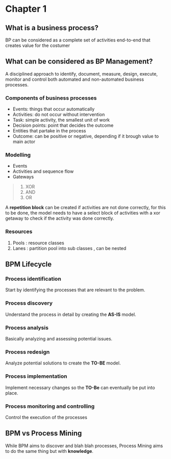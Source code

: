 # Chapter 1

## What is a business process?
BP can be considered as a complete set of activities end-to-end that creates value for the costumer

## What can be considered as BP Management?
A disciplined approach to identify, document, measure, design, execute,
monitor and control both automated and non-automated business processes.

### Components of business processes
- Events: things that occur automatically
- Activities: do not occur without intervention
- Task: simple activity, the smallest unit of work
- Decision points: point that decides the outcome
- Entities that partake in the process
- Outcome: can be positive or negative, depending if it brough value to main actor

### Modelling
- Events
- Activities and sequence flow
- Gateways
>1. XOR
>2. AND
>3. OR

A **repetition block** can be created if activities are not done correctly, for this to be done, the model needs to have a select block of activities with a xor getaway to check if the activity was done correctly.

### Resources
1. Pools : resource classes
2. Lanes : partition pool into sub classes , can be nested

## BPM Lifecycle

### Process identification
Start by identifying the processes that are relevant to the problem.

### Process discovery
Understand the process in detail by creating the **AS-IS** model.

### Process analysis
Basically analyzing and assessing potential issues.

### Process redesign
Analyze potential solutions to create the **TO-BE** model.

### Process implementation
Implement necessary changes so the **TO-Be** can eventually be put into place.

### Process monitoring and controlling
Control the execution of the processes

## BPM vs Process Mining
While BPM aims to discover and blah blah processes, Process Mining aims to do the same thing but with **knowledge**.

